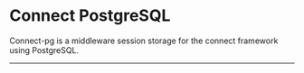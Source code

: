 # Connect PostgreSQL #

Connect-pg is a middleware session storage for the connect 
framework using PostgreSQL.

***